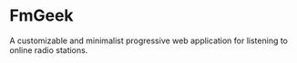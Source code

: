 # FmGeek
A customizable and minimalist progressive web application for listening to online radio stations.
